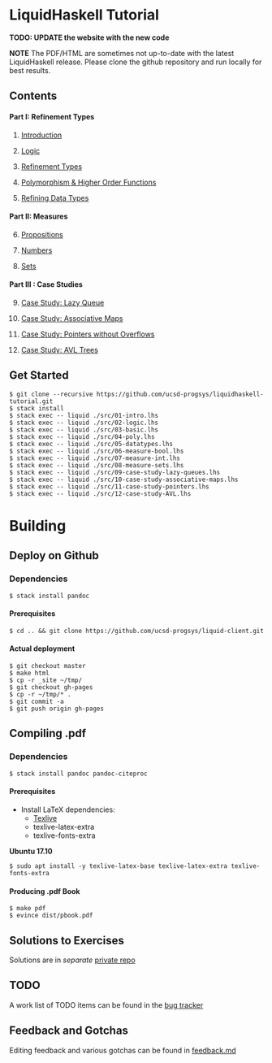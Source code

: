 # LiquidHaskell Tutorial

**TODO: UPDATE the website with the new code**

**NOTE** The PDF/HTML are sometimes not up-to-date
with the latest LiquidHaskell release. Please clone
the github repository and run locally for best results.

## Contents

#### Part I: Refinement Types

1. [Introduction](src/01-intro.lhs)

2. [Logic](src/02-logic.lhs)

3. [Refinement Types](src/03-basic.lhs)

4. [Polymorphism & Higher Order Functions](src/04-poly.lhs)

5. [Refining Data Types](src/05-datatypes.lhs)

#### Part II: Measures

6. [Propositions](src/06-measure-bool.lhs)

7. [Numbers](src/07-measure-int.lhs)

8. [Sets](src/08-measure-sets.lhs)


#### Part III : Case Studies

9. [Case Study: Lazy Queue](src/09-case-study-lazy-queues.lhs)

10. [Case Study: Associative Maps](src/10-case-study-associative-maps.lhs)

11. [Case Study: Pointers without Overflows](src/11-case-study-pointers.lhs)

12. [Case Study: AVL Trees](src/12-case-study-AVL.lhs)

## Get Started

```
$ git clone --recursive https://github.com/ucsd-progsys/liquidhaskell-tutorial.git
$ stack install
$ stack exec -- liquid ./src/01-intro.lhs
$ stack exec -- liquid ./src/02-logic.lhs
$ stack exec -- liquid ./src/03-basic.lhs
$ stack exec -- liquid ./src/04-poly.lhs
$ stack exec -- liquid ./src/05-datatypes.lhs
$ stack exec -- liquid ./src/06-measure-bool.lhs
$ stack exec -- liquid ./src/07-measure-int.lhs
$ stack exec -- liquid ./src/08-measure-sets.lhs
$ stack exec -- liquid ./src/09-case-study-lazy-queues.lhs
$ stack exec -- liquid ./src/10-case-study-associative-maps.lhs
$ stack exec -- liquid ./src/11-case-study-pointers.lhs
$ stack exec -- liquid ./src/12-case-study-AVL.lhs
```

# Building

## Deploy on Github

### Dependencies

```
$ stack install pandoc
```

#### Prerequisites

~~~~~
$ cd .. && git clone https://github.com/ucsd-progsys/liquid-client.git
~~~~~

#### Actual deployment

~~~~~
$ git checkout master
$ make html
$ cp -r _site ~/tmp/
$ git checkout gh-pages
$ cp -r ~/tmp/* .
$ git commit -a
$ git push origin gh-pages
~~~~~

## Compiling .pdf

### Dependencies

```
$ stack install pandoc pandoc-citeproc
```

#### Prerequisites

* Install LaTeX dependencies:
  * [Texlive](https://www.tug.org/texlive/)
  * texlive-latex-extra
  * texlive-fonts-extra

**Ubuntu 17.10**

```
$ sudo apt install -y texlive-latex-base texlive-latex-extra texlive-fonts-extra
```

#### Producing .pdf Book

~~~~~
$ make pdf
$ evince dist/pbook.pdf
~~~~~

## Solutions to Exercises

Solutions are in *separate* [private repo](https://github.com/ucsd-progsys/liquidhaskell-tutorial-solutions)

## TODO

A work list of TODO items can be found in the [bug tracker](https://github.com/ucsd-progsys/liquidhaskell-tutorial/issues/19)

## Feedback and Gotchas

Editing feedback and various gotchas can be found in [feedback.md](feedback.md)
